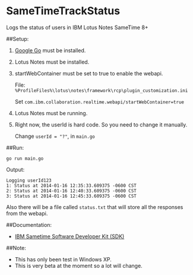 SameTimeTrackStatus
===================

Logs the status of users in IBM Lotus Notes SameTime 8+


##Setup:

1. [Google Go](http://golang.org/) must be installed.
2. Lotus Notes must be installed.
3. startWebContainer must be set to true to enable the webapi.

    File: `%ProfileFiles%\lotus\notes\framework\rcp\plugin_customization.ini`
    
    Set `com.ibm.collaboration.realtime.webapi/startWebContainer=true`

4. Lotus Notes must be running.
5. Right now, the userId is hard code. So you need to change it manually.

    Change `userId = "?"`, in `main.go`

##Run:

    go run main.go
    
Output:

	Logging userId123
	1: Status at 2014-01-16 12:35:33.609375 -0600 CST
	2: Status at 2014-01-16 12:40:33.609375 -0600 CST
	3: Status at 2014-01-16 12:45:33.609375 -0600 CST
	
Also there will be a file called `status.txt` that will store all the responses from the webapi.

##Documentation:

- [IBM Sametime Software Developer Kit (SDK)](http://www14.software.ibm.com/webapp/download/nochargesearch.jsp?q0=&k=ALL&S_TACT=104CBW71&status=Active&b=Lotus&sr=1&q=sametime+sdk&ibm-search=Search)

##Note:

- This has only been test in Windows XP.
- This is very beta at the moment so a lot will change.
